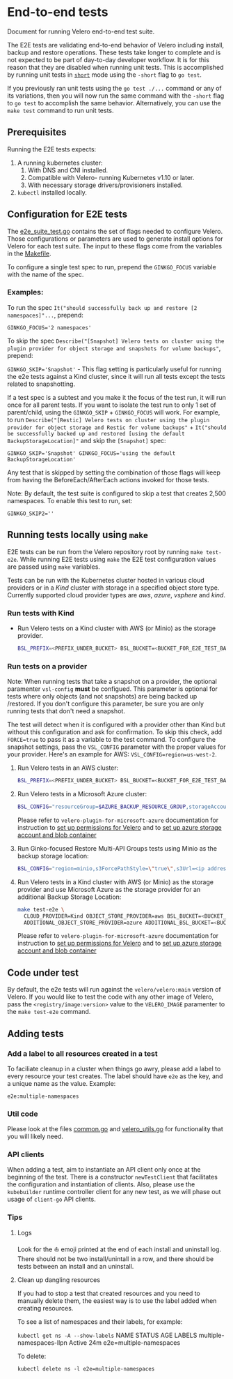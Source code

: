 # End-to-end tests

Document for running Velero end-to-end test suite.

The E2E tests are validating end-to-end behavior of Velero including install, backup and restore operations. These tests take longer to complete and is not expected to be part of day-to-day developer workflow. It is for this reason that they are disabled when running unit tests. This is accomplished by running unit tests in [`short`](https://golang.org/pkg/testing/#Short) mode using the `-short` flag to `go test`.

If you previously ran unit tests using the `go test ./...` command or any of its variations, then you will now run the same command with the  `-short` flag to `go test` to accomplish the same behavior. Alternatively, you can use the `make test` command to run unit tests.

## Prerequisites

Running the E2E tests expects:
1. A running kubernetes cluster:
    1. With DNS and CNI installed.
    1. Compatible with Velero- running Kubernetes v1.10 or later.
    1. With necessary storage drivers/provisioners installed.
1. `kubectl` installed locally.

## Configuration for E2E tests

The [e2e_suite_test.go](e2e_suite_test.go) contains the set of flags needed to configure Velero. Those configurations or parameters are used to generate install options for Velero for each test suite. The input to these flags come from the variables in the [Makefile](Makefile).

To configure a single test spec to run, prepend the `GINKGO_FOCUS` variable with the name of the spec. 

### Examples: 

To run the spec `It("should successfully back up and restore [2 namespaces]"...`, prepend:

`GINKGO_FOCUS='2 namespaces'`

To skip the spec `Describe("[Snapshot] Velero tests on cluster using the plugin provider for object storage and snapshots for volume backups"`, prepend:
 
`GINKGO_SKIP='Snapshot'` - This flag setting is particularly useful for running the e2e tests against a Kind cluster, since it will run all tests except the tests related to snapshotting.

If a test spec is a subtest and you make it the focus of the test run, it will run once for all parent tests. If you want to isolate the test run to only 1 set of parent/child, using the `GINKGO_SKIP` + `GINKGO_FOCUS` will work. For example, to run `Describe("[Restic] Velero tests on cluster using the plugin provider for object storage and Restic for volume backups"` + `It("should be successfully backed up and restored [using the default BackupStorageLocation]"` and skip the `[Snapshot]` spec:

`GINKGO_SKIP='Snapshot' GINKGO_FOCUS='using the default BackupStorageLocation'` 

Any test that is skipped by setting the combination of those flags will keep from having the BeforeEach/AfterEach actions invoked for those tests.

Note: By default, the test suite is configured to skip a test that creates 2,500 namespaces. To enable this test to run, set:

`GINKGO_SKIP2=''`

## Running tests locally using `make`

E2E tests can be run from the Velero repository root by running `make test-e2e`. While running E2E tests using `make` the E2E test configuration values are passed using `make` variables.

Tests can be run with the Kubernetes cluster hosted in various cloud providers or in a _Kind_ cluster with storage in a specified object store type.  Currently supported cloud provider types are _aws_, _azure_, _vsphere_ and _kind_.

### Run tests with Kind

- Run Velero tests on a Kind cluster with AWS (or Minio) as the storage provider.

    ```bash
    BSL_PREFIX=<PREFIX_UNDER_BUCKET> BSL_BUCKET=<BUCKET_FOR_E2E_TEST_BACKUP> CREDS_FILE=/path/to/aws-creds CLOUD_PROVIDER=Kind OBJECT_STORE_PROVIDER=aws make test-e2e
    ```

### Run tests on a provider

Note: When running tests that take a snapshot on a provider, the optional paramenter `vsl-config` **must** be configued. This parameter is optional for tests where only objects (and not snapshots) are being backed up /restored. If you don't configure this parameter, be sure you are only running tests that don't need a snapshot.

The test will detect when it is configured with a provider other than Kind but without this configuration and ask for confirmation. To skip this check, add `FORCE=true` to pass it as a variable to the test command. To configure the snapshot settings, pass the `VSL_CONFIG` parameter with the proper values for your provider. Here's an example for AWS: `VSL_CONFIG=region=us-west-2`.


1. Run Velero tests in an AWS cluster:

    ```bash
    BSL_PREFIX=<PREFIX_UNDER_BUCKET> BSL_BUCKET=<BUCKET_FOR_E2E_TEST_BACKUP> CREDS_FILE=/path/to/aws-creds CLOUD_PROVIDER=aws make test-e2e
    ```

1. Run Velero tests in a Microsoft Azure cluster:

    ```bash
    BSL_CONFIG="resourceGroup=$AZURE_BACKUP_RESOURCE_GROUP,storageAccount=$AZURE_STORAGE_ACCOUNT_ID,subscriptionId=$AZURE_BACKUP_SUBSCRIPTION_ID" BSL_BUCKET=<BUCKET_FOR_E2E_TEST_BACKUP> CREDS_FILE=/path/to/azure-creds CLOUD_PROVIDER=azure make test-e2e
    ```

    Please refer to `velero-plugin-for-microsoft-azure` documentation for instruction to [set up permissions for Velero](https://github.com/vmware-tanzu/velero-plugin-for-microsoft-azure#set-permissions-for-velero) and to [set up azure storage account and blob container](https://github.com/vmware-tanzu/velero-plugin-for-microsoft-azure#setup-azure-storage-account-and-blob-container)

1. Run Ginko-focused Restore Multi-API Groups tests using Minio as the backup storage location: 

   ```bash
   BSL_CONFIG="region=minio,s3ForcePathStyle=\"true\",s3Url=<ip address>:9000" BSL_PREFIX=<prefix> BSL_BUCKET=<bucket> CREDS_FILE=<absolute path to minio credentials file> CLOUD_PROVIDER=Kind OBJECT_STORE_PROVIDER=aws GINKGO_FOCUS="API group versions" make test-e2e
   ```

1. Run Velero tests in a Kind cluster with AWS (or Minio) as the storage provider and use Microsoft Azure as the storage provider for an additional Backup Storage Location:

    ```bash
    make test-e2e \
      CLOUD_PROVIDER=Kind OBJECT_STORE_PROVIDER=aws BSL_BUCKET=<BUCKET_FOR_E2E_TEST_BACKUP> BSL_PREFIX=<PREFIX_UNDER_BUCKET> CREDS_FILE=/path/to/aws-creds \
      ADDITIONAL_OBJECT_STORE_PROVIDER=azure ADDITIONAL_BSL_BUCKET=<BUCKET_FOR_AZURE_BSL> ADDITIONAL_BSL_PREFIX=<PREFIX_UNDER_BUCKET> ADDITIONAL_BSL_CONFIG=<CONFIG_FOR_AZURE_BUCKET> ADDITIONAL_CREDS_FILE=/path/to/azure-creds
    ```

   Please refer to `velero-plugin-for-microsoft-azure` documentation for instruction to [set up permissions for Velero](https://github.com/vmware-tanzu/velero-plugin-for-microsoft-azure#set-permissions-for-velero) and to [set up azure storage account and blob container](https://github.com/vmware-tanzu/velero-plugin-for-microsoft-azure#setup-azure-storage-account-and-blob-container)

## Code under test

By default, the e2e tests will run against the `velero/velero:main` version of Velero. If you would like to test the code with any other image of Velero, pass the `<registry/image:version>` value to the `VELERO_IMAGE` paramenter to the `make test-e2e` command.

## Adding tests

### Add a label to all resources created in a test
To faciliate cleanup in a cluster when things go awry, please add a label to every resource your test creates. The label should have `e2e` as the key, and a unique name as the value. Example:

`e2e:multiple-namespaces`

### Util code

Please look at the files [common.go](common.go) and [velero_utils.go](velero_utils.go) for functionality that you will likely need.

### API clients
When adding a test, aim to instantiate an API client only once at the beginning of the test. There is a constructor `newTestClient` that facilitates the configuration and instantiation of clients. Also, please use the `kubebuilder` runtime controller client for any new test, as we will phase out usage of `client-go` API clients.

### Tips
1) Logs

    Look for the ⛵ emoji printed at the end of each install and uninstall log. There should not be two install/unintall in a row, and there should be tests between an install and an uninstall. 

2) Clean up dangling resources

    If you had to stop a test that created resources and you need to manually delete them, the easiest way is to use the label added when creating resources.

    To see a list of namespaces and their labels, for example:

    `kubectl get ns -A --show-labels`
    NAME                       STATUS   AGE    LABELS
    multiple-namespaces-llpn   Active   24m    e2e=multiple-namespaces

    To delete:

    `kubectl delete ns -l e2e=multiple-namespaces`
